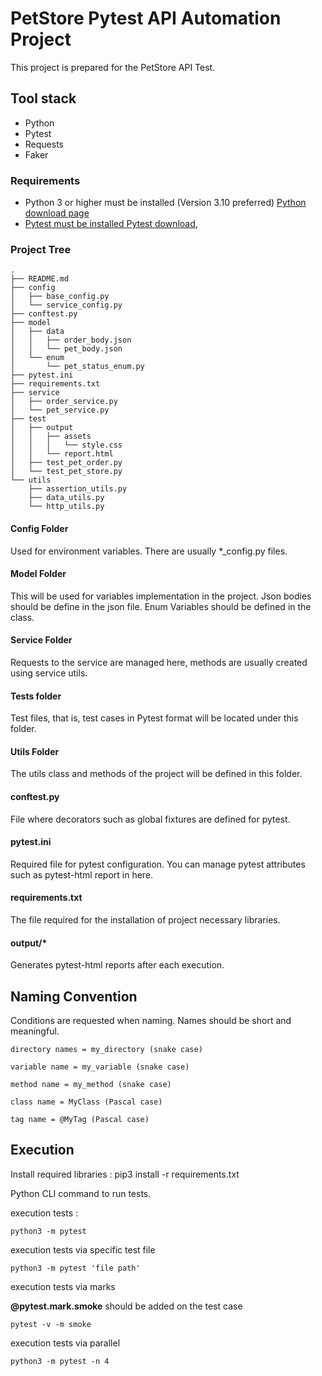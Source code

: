 <h1>PetStore Pytest API Automation Project</h1>
This project is prepared for the PetStore API Test.
<h2>Tool stack</h2>

* Python
* Pytest
* Requests
* Faker

<h3>Requirements</h3>

* Python 3 or higher must be installed (Version 3.10 preferred) <a href="https://www.python.org/downloads/"> Python
  download page
* Pytest must be installed <a href="https://pypi.org/project/pytest/">Pytest download</a>,

<h3>Project Tree</h3>

```
.
├── README.md
├── config
│   ├── base_config.py
│   └── service_config.py
├── conftest.py
├── model
│   ├── data
│   │   ├── order_body.json
│   │   └── pet_body.json
│   └── enum
│       └── pet_status_enum.py
├── pytest.ini
├── requirements.txt
├── service
│   ├── order_service.py
│   └── pet_service.py
├── test
│   ├── output
│   │   ├── assets
│   │   │   └── style.css
│   │   └── report.html
│   ├── test_pet_order.py
│   └── test_pet_store.py
└── utils
    ├── assertion_utils.py
    ├── data_utils.py
    └── http_utils.py
```

<h4>Config Folder</h4>
Used for environment variables. There are usually *_config.py files.

<h4>Model Folder</h4>
This will be used for variables implementation in the project. Json bodies should be define in the json file. Enum Variables should be defined in the class.

<h4>Service Folder</h4>
Requests to the service are managed here, methods are usually created using service utils.

<h4>Tests folder</h4>
Test files, that is, test cases in Pytest format will be located under this folder.

<h4>Utils Folder</h4>
The utils class and methods of the project will be defined in this folder.

<h4>conftest.py</h4>
File where decorators such as global fixtures are defined for pytest.

<h4>pytest.ini</h4>
Required file for pytest configuration. You can manage pytest attributes such as pytest-html report in here.

<h4>requirements.txt</h4>
The file required for the installation of project necessary libraries.

<h4>output/*</h4>
Generates pytest-html reports after each execution.

<h2>Naming Convention</h2>

Conditions are requested when naming. Names should be short and meaningful.

``directory names = my_directory (snake case)``

``variable name = my_variable (snake case)``

``method name = my_method (snake case)``

``class name = MyClass (Pascal case)``

``tag name = @MyTag (Pascal case)``



<h2> Execution </h2>
Install required libraries :
pip3 install -r requirements.txt

Python CLI command to run tests.

execution tests :

``
python3 -m pytest
``

execution tests via specific test file

``
python3 -m pytest 'file path'
``

execution tests via marks

**@pytest.mark.smoke** should be added on the test case

``
pytest -v -m smoke
``

execution tests via parallel

``
python3 -m pytest -n 4
``